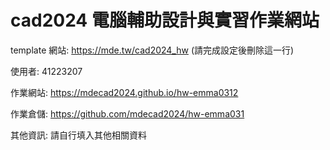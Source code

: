 # cad2024 電腦輔助設計與實習作業網站

template 網站: https://mde.tw/cad2024_hw (請完成設定後刪除這一行)

使用者: 41223207

作業網站: https://mdecad2024.github.io/hw-emma0312

作業倉儲: https://github.com/mdecad2024/hw-emma031

其他資訊: 請自行填入其他相關資料
